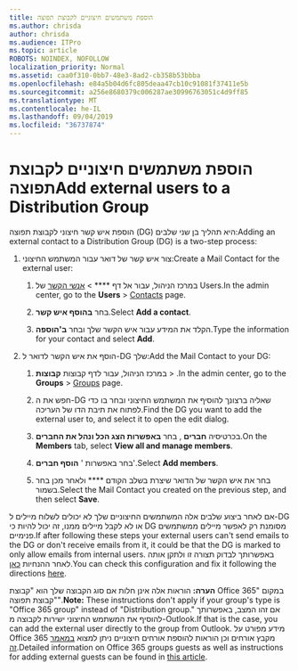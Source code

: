 ```yaml
---
title: הוספת משתמשים חיצוניים לקבוצת תפוצה
ms.author: chrisda
author: chrisda
ms.audience: ITPro
ms.topic: article
ROBOTS: NOINDEX, NOFOLLOW
localization_priority: Normal
ms.assetid: caa0f310-0bb7-48e3-8ad2-cb358b53bbba
ms.openlocfilehash: e84a5b04d6fc805deaa47cb10c91081f37411e5b
ms.sourcegitcommit: a256e8680379c006287ae30996763051c4d9ff85
ms.translationtype: MT
ms.contentlocale: he-IL
ms.lasthandoff: 09/04/2019
ms.locfileid: "36737874"
---
```

# <a name="add-external-users-to-a-distribution-group"></a><span data-ttu-id="c5523-102">הוספת משתמשים חיצוניים לקבוצת תפוצה</span><span class="sxs-lookup"><span data-stu-id="c5523-102">Add external users to a Distribution Group</span></span>

<span data-ttu-id="c5523-103">הוספת איש קשר חיצוני לקבוצת תפוצה (DG) היא תהליך בן שני שלבים:</span><span class="sxs-lookup"><span data-stu-id="c5523-103">Adding an external contact to a Distribution Group (DG) is a two-step process:</span></span>
  
1. <span data-ttu-id="c5523-104">צור איש קשר של דואר עבור המשתמש החיצוני:</span><span class="sxs-lookup"><span data-stu-id="c5523-104">Create a Mail Contact for the external user:</span></span>
    
    1. <span data-ttu-id="c5523-105">במרכז הניהול, עבור אל דף \*\*\*\* > [אנשי הקשר](https://admin.microsoft.com/adminportal/home#/Contact) של Users.</span><span class="sxs-lookup"><span data-stu-id="c5523-105">In the admin center, go to the **Users** > [Contacts](https://admin.microsoft.com/adminportal/home#/Contact) page.</span></span> 
    
    2. <span data-ttu-id="c5523-106">בחר **בהוסף איש קשר**.</span><span class="sxs-lookup"><span data-stu-id="c5523-106">Select **Add a contact**.</span></span>
    
    3. <span data-ttu-id="c5523-107">הקלד את המידע עבור איש הקשר שלך ובחר **ב'הוספה**.</span><span class="sxs-lookup"><span data-stu-id="c5523-107">Type the information for your contact and select **Add**.</span></span>
    
2. <span data-ttu-id="c5523-108">הוסף את איש הקשר לדואר ל-DG שלך:</span><span class="sxs-lookup"><span data-stu-id="c5523-108">Add the Mail Contact to your DG:</span></span>
    
    1. <span data-ttu-id="c5523-109">במרכז הניהול, עבור לדף קבוצות **קבוצות** > [](https://admin.microsoft.com/adminportal/home#/groups) .</span><span class="sxs-lookup"><span data-stu-id="c5523-109">In the admin center, go to the **Groups** > [Groups](https://admin.microsoft.com/adminportal/home#/groups) page.</span></span> 
    
    2. <span data-ttu-id="c5523-110">חפש את ה-DG שאליה ברצונך להוסיף את המשתמש החיצוני ובחר בו כדי לפתוח את תיבת הדו של העריכה.</span><span class="sxs-lookup"><span data-stu-id="c5523-110">Find the DG you want to add the external user to, and select it to open the edit dialog.</span></span>
    
    3. <span data-ttu-id="c5523-111">בכרטיסיה **חברים** , בחר **באפשרות הצג הכל ונהל את החברים**.</span><span class="sxs-lookup"><span data-stu-id="c5523-111">On the **Members** tab, select **View all and manage members**.</span></span> 
    
    4. <span data-ttu-id="c5523-112">בחר באפשרות ' **הוסף חברים**'.</span><span class="sxs-lookup"><span data-stu-id="c5523-112">Select **Add members**.</span></span>
    
    5. <span data-ttu-id="c5523-113">בחר את איש הקשר של הדואר שיצרת בשלב הקודם \*\*\*\* ולאחר מכן בחר בשמור.</span><span class="sxs-lookup"><span data-stu-id="c5523-113">Select the Mail Contact you created on the previous step, and then select **Save**.</span></span>
    
<span data-ttu-id="c5523-114">אם לאחר ביצוע שלבים אלה המשתמשים החיצוניים שלך לא יכולים לשלוח מיילים ל-DG או לא לקבל מיילים ממנו, זה יכול להיות כי DG מסומנת רק לאפשר מיילים ממשתמשים פנימיים.</span><span class="sxs-lookup"><span data-stu-id="c5523-114">If after following these steps your external users can't send emails to the DG or don't receive emails from it, it could be that the DG is marked to only allow emails from internal users.</span></span> <span data-ttu-id="c5523-115">באפשרותך לבדוק תצורה זו ולתקן אותה לאחר ההנחיות [כאן](https://docs.microsoft.com/exchange/mail-flow-best-practices/non-delivery-reports-in-exchange-online/fix-error-code-5-7-133-in-exchange-online).</span><span class="sxs-lookup"><span data-stu-id="c5523-115">You can check this configuration and fix it following the directions [here](https://docs.microsoft.com/exchange/mail-flow-best-practices/non-delivery-reports-in-exchange-online/fix-error-code-5-7-133-in-exchange-online).</span></span>
  
 <span data-ttu-id="c5523-116">**הערה:** הוראות אלה אינן חלות אם סוג הקבוצה שלך הוא "קבוצת Office 365" במקום "קבוצת תפוצה".</span><span class="sxs-lookup"><span data-stu-id="c5523-116">**Note:** These instructions don't apply if your group's type is "Office 365 group" instead of "Distribution group."</span></span> <span data-ttu-id="c5523-117">אם זהו המצב, באפשרותך להוסיף את המשתמש החיצוני ישירות לקבוצה מ-Outlook.</span><span class="sxs-lookup"><span data-stu-id="c5523-117">If that is the case, you can add the external user directly to the group from Outlook.</span></span> <span data-ttu-id="c5523-118">מידע מפורט על Office 365 מקבץ אורחים וכן הוראות להוספת אורחים חיצוניים ניתן למצוא [במאמר זה](https://support.office.com/article/Guest-access-in-Office-365-Groups-bfc7a840-868f-4fd6-a390-f347bf51aff6.aspx).</span><span class="sxs-lookup"><span data-stu-id="c5523-118">Detailed information on Office 365 groups guests as well as instructions for adding external guests can be found in [this article](https://support.office.com/article/Guest-access-in-Office-365-Groups-bfc7a840-868f-4fd6-a390-f347bf51aff6.aspx).</span></span>
  